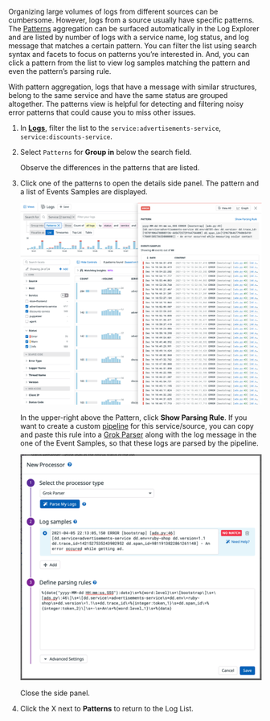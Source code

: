 Organizing large volumes of logs from different sources can be cumbersome. However, logs from a source usually have specific patterns. The <a href="https://docs.datadoghq.com/logs/explorer/#patterns" target="_blank">Patterns</a> aggregation can be surfaced automatically in the Log Explorer and are listed by number of logs with a service name, log status, and log message that matches a certain pattern. You can filter the list using search syntax and facets to focus on patterns you’re interested in. And, you can click a pattern from the list to view log samples matching the pattern and even the pattern’s parsing rule. 

With pattern aggregation, logs that have a message with similar structures, belong to the same service and have the same status are grouped altogether. The patterns view is helpful for detecting and filtering noisy error patterns that could cause you to miss other issues.

1. In <a href="https://app.datadoghq.com/logs" target="_datadog">**Logs**</a>, filter the list to the `service:advertisements-service`, `service:discounts-service`.

2. Select `Patterns` for **Group in** below the search field.

    Observe the differences in the patterns that are listed.

3. Click one of the patterns to open the details side panel. The pattern and a list of Events Samples are displayed.

    ![patterns](assets/patterns.png)

    In the upper-right above the Pattern, click **Show Parsing Rule**. If you want to create a custom <a href="https://docs.datadoghq.com/logs/explorer/#patterns" target="_blank">pipeline</a> for this service/source, you can copy and paste this rule into a <a href="https://docs.datadoghq.com/logs/processing/processors/?tab=ui#grok-parser" target="_blank">Grok Parser</a> along with the log message in the one of the Event Samples, so that these logs are parsed by the pipeline.

    ![grokparser-parsingrule](assets/grokparser-parsingrule.png)

    Close the side panel.

5. Click the X next to **Patterns** to return to the Log List.

